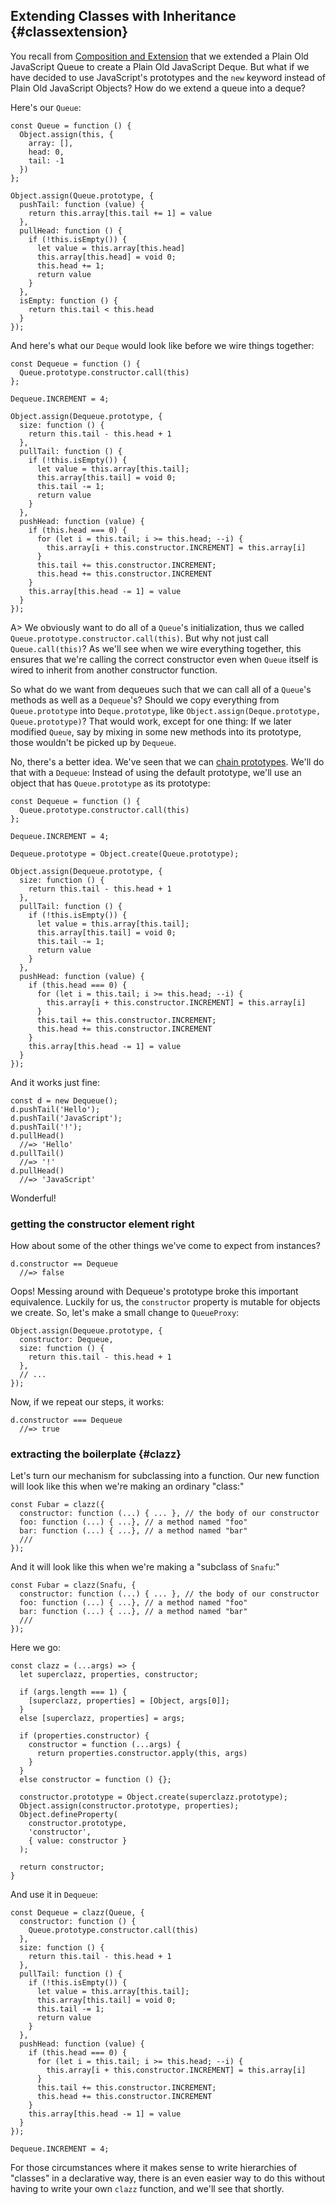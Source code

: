 ## Extending Classes with Inheritance {#classextension}

You recall from [Composition and Extension](#extensible) that we extended a Plain Old JavaScript Queue to create a Plain Old JavaScript Deque. But what if we have decided to use JavaScript's prototypes and the `new` keyword instead of Plain Old JavaScript Objects? How do we extend a queue into a deque?

Here's our `Queue`:

    const Queue = function () {
      Object.assign(this, {
        array: [],
        head: 0,
        tail: -1
      })
    };

    Object.assign(Queue.prototype, {
      pushTail: function (value) {
        return this.array[this.tail += 1] = value
      },
      pullHead: function () {
        if (!this.isEmpty()) {
          let value = this.array[this.head]
          this.array[this.head] = void 0;
          this.head += 1;
          return value
        }
      },
      isEmpty: function () {
        return this.tail < this.head
      }
    });

And here's what our `Deque` would look like before we wire things together:

    const Dequeue = function () {
      Queue.prototype.constructor.call(this)
    };

    Dequeue.INCREMENT = 4;

    Object.assign(Dequeue.prototype, {
      size: function () {
        return this.tail - this.head + 1
      },
      pullTail: function () {
        if (!this.isEmpty()) {
          let value = this.array[this.tail];
          this.array[this.tail] = void 0;
          this.tail -= 1;
          return value
        }
      },
      pushHead: function (value) {
        if (this.head === 0) {
          for (let i = this.tail; i >= this.head; --i) {
            this.array[i + this.constructor.INCREMENT] = this.array[i]
          }
          this.tail += this.constructor.INCREMENT;
          this.head += this.constructor.INCREMENT
        }
        this.array[this.head -= 1] = value
      }
    });

A> We obviously want to do all of a `Queue`'s initialization, thus we called `Queue.prototype.constructor.call(this)`. But why not just call `Queue.call(this)`? As we'll see when we wire everything together, this ensures that we're calling the correct constructor even when `Queue` itself is wired to inherit from another constructor function.

So what do we want from dequeues such that we can call all of a `Queue`'s methods as well as a `Dequeue`'s? Should we copy everything from `Queue.prototype` into `Deque.prototype`, like `Object.assign(Deque.prototype, Queue.prototype)`? That would work, except for one thing: If we later modified `Queue`, say by mixing in some new methods into its prototype, those wouldn't be picked up by `Dequeue`.

No, there's a better idea. We've seen that we can [chain prototypes](#shared-prototypes). We'll do that with a `Dequeue`: Instead of using the default prototype, we'll use an object that has `Queue.prototype` as its prototype:

    const Dequeue = function () {
      Queue.prototype.constructor.call(this)
    };

    Dequeue.INCREMENT = 4;

    Dequeue.prototype = Object.create(Queue.prototype);

    Object.assign(Dequeue.prototype, {
      size: function () {
        return this.tail - this.head + 1
      },
      pullTail: function () {
        if (!this.isEmpty()) {
          let value = this.array[this.tail];
          this.array[this.tail] = void 0;
          this.tail -= 1;
          return value
        }
      },
      pushHead: function (value) {
        if (this.head === 0) {
          for (let i = this.tail; i >= this.head; --i) {
            this.array[i + this.constructor.INCREMENT] = this.array[i]
          }
          this.tail += this.constructor.INCREMENT;
          this.head += this.constructor.INCREMENT
        }
        this.array[this.head -= 1] = value
      }
    });

And it works just fine:

    const d = new Dequeue();
    d.pushTail('Hello');
    d.pushTail('JavaScript');
    d.pushTail('!');
    d.pullHead()
      //=> 'Hello'
    d.pullTail()
      //=> '!'
    d.pullHead()
      //=> 'JavaScript'

Wonderful!

### getting the constructor element right

How about some of the other things we've come to expect from instances?

    d.constructor == Dequeue
      //=> false

Oops! Messing around with Dequeue's prototype broke this important equivalence. Luckily for us, the `constructor` property is mutable for objects we create. So, let's make a small change to `QueueProxy`:

    Object.assign(Dequeue.prototype, {
      constructor: Dequeue,
      size: function () {
        return this.tail - this.head + 1
      },
      // ...
    });

Now, if we repeat our steps, it works:

    d.constructor === Dequeue
      //=> true

### extracting the boilerplate {#clazz}

Let's turn our mechanism for subclassing into a function. Our new function will look like this when we're making an ordinary "class:"

    const Fubar = clazz({
      constructor: function (...) { ... }, // the body of our constructor
      foo: function (...) { ...}, // a method named "foo"
      bar: function (...) { ...}, // a method named "bar"
      ///
    });
    
And it will look like this when we're making a "subclass of `Snafu`:"

    const Fubar = clazz(Snafu, {
      constructor: function (...) { ... }, // the body of our constructor
      foo: function (...) { ...}, // a method named "foo"
      bar: function (...) { ...}, // a method named "bar"
      ///
    });
    
Here we go:

    const clazz = (...args) => {
      let superclazz, properties, constructor;
      
      if (args.length === 1) {
        [superclazz, properties] = [Object, args[0]];
      }
      else [superclazz, properties] = args;
      
      if (properties.constructor) {
        constructor = function (...args) {
          return properties.constructor.apply(this, args)
        }
      }
      else constructor = function () {};
      
      constructor.prototype = Object.create(superclazz.prototype);
      Object.assign(constructor.prototype, properties);
      Object.defineProperty(
        constructor.prototype,
        'constructor',
        { value: constructor }
      );
      
      return constructor;
    }

And use it in `Dequeue`:

    const Dequeue = clazz(Queue, {
      constructor: function () {
        Queue.prototype.constructor.call(this)
      },
      size: function () {
        return this.tail - this.head + 1
      },
      pullTail: function () {
        if (!this.isEmpty()) {
          let value = this.array[this.tail];
          this.array[this.tail] = void 0;
          this.tail -= 1;
          return value
        }
      },
      pushHead: function (value) {
        if (this.head === 0) {
          for (let i = this.tail; i >= this.head; --i) {
            this.array[i + this.constructor.INCREMENT] = this.array[i]
          }
          this.tail += this.constructor.INCREMENT;
          this.head += this.constructor.INCREMENT
        }
        this.array[this.head -= 1] = value
      }
    });

    Dequeue.INCREMENT = 4;

For those circumstances where it makes sense to write hierarchies of "classes" in a declarative way, there is an even easier way to do this without having to write your own `clazz` function, and we'll see that shortly.
